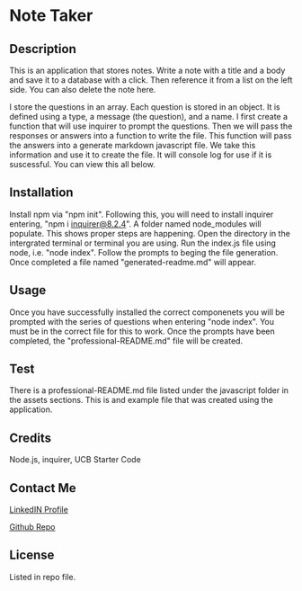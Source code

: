 # Note Taker

## Description 

This is an application that stores notes. Write a note with a title and a body and save it to a database with a click. Then reference it from a list on the left side. You can also delete the note here. 

<!-- [Video of Generated README](Need to Do This) -->

I store the questions in an array. Each question is stored in an object. It is defined using a type, a message (the question), and a name. I first create a function that will use inquirer to prompt the questions. Then we will pass the responses or answers into a function to write the file. This function will pass the answers into a generate markdown javascript file. We take this information and use it to create the file. It will console log for use if it is suscessful. You can view this all below. 

<!-- ![Screenshot](Need to Do This) -->

## Installation

Install npm via "npm init". Following this, you will need to install inquirer entering, "npm i inquirer@8.2.4". A folder named node_modules will populate. This shows proper steps are happening. Open the directory in the intergrated terminal or terminal you are using. Run the index.js file using node, i.e. "node index". Follow the prompts to beging the file generation. Once completed a file named "generated-readme.md" will appear. 

## Usage 

Once you have successfully installed the correct componenets you will be prompted with the series of questions when entering "node index". You must be in the correct file for this to work. Once the prompts have been completed, the "professional-README.md" file will be created. 

## Test

There is a professional-README.md file listed under the javascript folder in the assets sections. This is and example file that was created using the application. 

## Credits

Node.js, inquirer, UCB Starter Code

## Contact Me

<a href="https://www.linkedin.com/in/tyler-dinslage-profile/" target="_blank">LinkedIN Profile</a>

<a href="https://github.com/tylerdins88?tab=repositories" target="_blank">Github Repo</a>

## License

Listed in repo file. 
